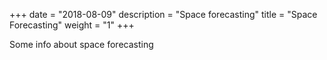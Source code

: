 +++
date = "2018-08-09"
description = "Space forecasting"
title = "Space Forecasting"
weight = "1"
+++

Some info about space forecasting

